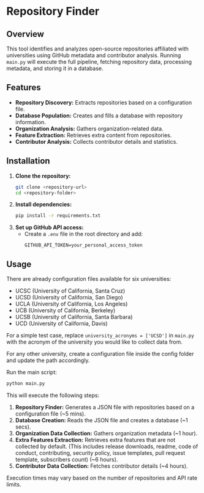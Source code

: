 # Repository Finder

## Overview
This tool identifies and analyzes open-source repositories affiliated with universities using GitHub metadata and contributor analysis. Running `main.py` will execute the full pipeline, fetching repository data, processing metadata, and storing it in a database.

## Features
- **Repository Discovery:** Extracts repositories based on a configuration file.
- **Database Population:** Creates and fills a database with repository information.
- **Organization Analysis:** Gathers organization-related data.
- **Feature Extraction:** Retrieves extra content from repositories.
- **Contributor Analysis:** Collects contributor details and statistics.

## Installation
1. **Clone the repository:**
   ```sh
   git clone <repository-url>
   cd <repository-folder>
   ```
2. **Install dependencies:**
   ```sh
   pip install -r requirements.txt
   ```
3. **Set up GitHub API access:**
   - Create a `.env` file in the root directory and add:
     ```
     GITHUB_API_TOKEN=your_personal_access_token
     ```

## Usage
There are already configuration files available for six universities:
- UCSC (University of California, Santa Cruz)
- UCSD (University of California, San Diego)
- UCLA (University of California, Los Angeles)
- UCB (University of California, Berkeley)
- UCSB (University of California, Santa Barbara)
- UCD (University of California, Davis)

For a simple test case, replace `university_acronyms = ['UCSD']` in `main.py` with the acronym of the university you would like to collect data from.

For any other university, create a configuration file inside the config folder and update the path accordingly.


Run the main script:
```sh
python main.py
```
This will execute the following steps:
1. **Repository Finder:** Generates a JSON file with repositories based on a configuration file (~5 mins).
2. **Database Creation:** Reads the JSON file and creates a database (~1 secs).
3. **Organization Data Collection:** Gathers organization metadata (~1 hour).
4. **Extra Features Extraction:** Retrieves extra features that are not collected by default. (This includes release downloads, readme, code of conduct, contributing, security policy, issue templates, pull request template, subscribers count) (~6 hours).
5. **Contributor Data Collection:** Fetches contributor details (~4 hours).

Execution times may vary based on the number of repositories and API rate limits.

